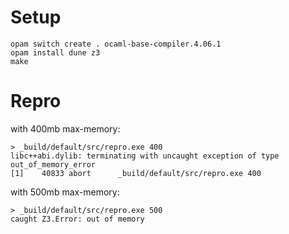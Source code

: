 # Setup
```
opam switch create . ocaml-base-compiler.4.06.1
opam install dune z3
make
```

# Repro

with 400mb max-memory:

```
> _build/default/src/repro.exe 400
libc++abi.dylib: terminating with uncaught exception of type out_of_memory_error
[1]    40833 abort      _build/default/src/repro.exe 400
```

with 500mb max-memory:
```
> _build/default/src/repro.exe 500
caught Z3.Error: out of memory
```
